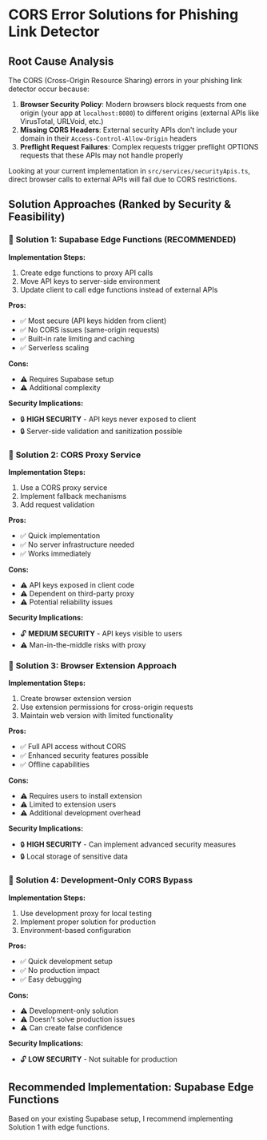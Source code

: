 # CORS Error Solutions for Phishing Link Detector

## Root Cause Analysis

The CORS (Cross-Origin Resource Sharing) errors in your phishing link detector occur because:

1. **Browser Security Policy**: Modern browsers block requests from one origin (your app at `localhost:8080`) to different origins (external APIs like VirusTotal, URLVoid, etc.)
2. **Missing CORS Headers**: External security APIs don't include your domain in their `Access-Control-Allow-Origin` headers
3. **Preflight Request Failures**: Complex requests trigger preflight OPTIONS requests that these APIs may not handle properly

Looking at your current implementation in `src/services/securityApis.ts`, direct browser calls to external APIs will fail due to CORS restrictions.

## Solution Approaches (Ranked by Security & Feasibility)

### 🥇 **Solution 1: Supabase Edge Functions (RECOMMENDED)**

**Implementation Steps:**
1. Create edge functions to proxy API calls
2. Move API keys to server-side environment
3. Update client to call edge functions instead of external APIs

**Pros:**
- ✅ Most secure (API keys hidden from client)
- ✅ No CORS issues (same-origin requests)
- ✅ Built-in rate limiting and caching
- ✅ Serverless scaling

**Cons:**
- ⚠️ Requires Supabase setup
- ⚠️ Additional complexity

**Security Implications:** 
- 🔒 **HIGH SECURITY** - API keys never exposed to client
- 🔒 Server-side validation and sanitization possible

### 🥈 **Solution 2: CORS Proxy Service**

**Implementation Steps:**
1. Use a CORS proxy service
2. Implement fallback mechanisms
3. Add request validation

**Pros:**
- ✅ Quick implementation
- ✅ No server infrastructure needed
- ✅ Works immediately

**Cons:**
- ⚠️ API keys exposed in client code
- ⚠️ Dependent on third-party proxy
- ⚠️ Potential reliability issues

**Security Implications:**
- 🔓 **MEDIUM SECURITY** - API keys visible to users
- ⚠️ Man-in-the-middle risks with proxy

### 🥉 **Solution 3: Browser Extension Approach**

**Implementation Steps:**
1. Create browser extension version
2. Use extension permissions for cross-origin requests
3. Maintain web version with limited functionality

**Pros:**
- ✅ Full API access without CORS
- ✅ Enhanced security features possible
- ✅ Offline capabilities

**Cons:**
- ⚠️ Requires users to install extension
- ⚠️ Limited to extension users
- ⚠️ Additional development overhead

**Security Implications:**
- 🔒 **HIGH SECURITY** - Can implement advanced security measures
- 🔒 Local storage of sensitive data

### 🔧 **Solution 4: Development-Only CORS Bypass**

**Implementation Steps:**
1. Use development proxy for local testing
2. Implement proper solution for production
3. Environment-based configuration

**Pros:**
- ✅ Quick development setup
- ✅ No production impact
- ✅ Easy debugging

**Cons:**
- ⚠️ Development-only solution
- ⚠️ Doesn't solve production issues
- ⚠️ Can create false confidence

**Security Implications:**
- 🔓 **LOW SECURITY** - Not suitable for production

## Recommended Implementation: Supabase Edge Functions

Based on your existing Supabase setup, I recommend implementing Solution 1 with edge functions.